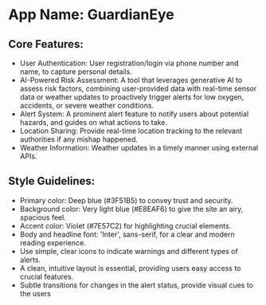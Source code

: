 # **App Name**: GuardianEye

## Core Features:

- User Authentication: User registration/login via phone number and name, to capture personal details.
- AI-Powered Risk Assessment: A tool that leverages generative AI to assess risk factors, combining user-provided data with real-time sensor data or weather updates to proactively trigger alerts for low oxygen, accidents, or severe weather conditions.
- Alert System: A prominent alert feature to notify users about potential hazards, and guides on what actions to take.
- Location Sharing: Provide real-time location tracking to the relevant authorities if any mishap happened.
- Weather Information: Weather updates in a timely manner using external APIs.

## Style Guidelines:

- Primary color: Deep blue (#3F51B5) to convey trust and security.
- Background color: Very light blue (#E8EAF6) to give the site an airy, spacious feel.
- Accent color: Violet (#7E57C2) for highlighting crucial elements.
- Body and headline font: 'Inter', sans-serif, for a clear and modern reading experience.
- Use simple, clear icons to indicate warnings and different types of alerts.
- A clean, intuitive layout is essential, providing users easy access to crucial features.
- Subtle transitions for changes in the alert status, provide visual cues to the users